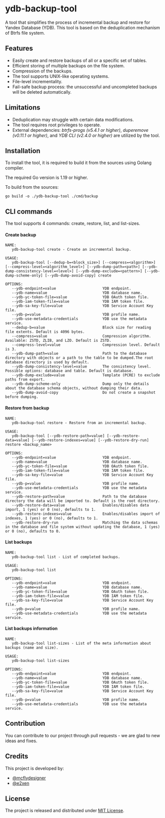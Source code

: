 # ydb-backup-tool

A tool that simplifies the process of incremental backup and restore for Yandex Database (YDB).
This tool is based on the deduplication mechanism of Btrfs file system.

## Features

* Easily create and restore backups of all or a specific set of tables.
* Efficient storing of multiple backups on the file system.
* Compression of the backups.
* The tool supports UNIX-like operating systems.
* File-level incrementality.
* Fail-safe backup process: the unsuccessful and uncompleted backups will be deleted automatically.

## Limitations

* Deduplication may struggle with certain data modifications.
* The tool requires root privileges to operate.
* External dependencies: *btrfs-progs (v5.4.1 or higher)*, *duperemove (v0.11.1 or higher)*, and *YDB CLI (v2.4.0 or higher)* are utilized by the tool.

## Installation

To install the tool, it is required to build it from the sources using Golang compiler.

The required Go version is 1.19 or higher.

To build from the sources:
```shell
go build -o ./ydb-backup-tool ./cmd/backup
```

## CLI commands

The tool supports 4 commands: create, restore, list, and list-sizes.

#### Create backup

```
NAME:
   ydb-backup-tool create - Create an incremental backup.

USAGE:
   ydb-backup-tool [--dedup-b=<block_size>] [--compress=<algorithm>] [--compress-level=<algorithm_level>] [--ydb-dump-path=<path>] [--ydb-dump-consistency-level=<level>] [--ydb-dump-exclude=<pattern>] [--ydb-dump-scheme-only] [--ydb-dump-avoid-copy] create

OPTIONS:
   --ydb-endpoint=value                     YDB endpoint.
   --ydb-name=value                         YDB database name.
   --ydb-yc-token-file=value                YDB OAuth token file.
   --ydb-iam-token-file=value               YDB IAM token file.
   --ydb-sa-key-file=value                  YDB Service Account Key file.
   --ydb-p=value                            YDB profile name.
   --ydb-use-metadata-credentials           YDB use the metadata service.
   --dedup-b=value                          Block size for reading file extents. Default is 4096 bytes.
   --compress=value                         Compression algorithm. Available: ZSTD, ZLIB, and LZO. Default is ZSTD.
   --compress-level=value                   Compression level. Default is 3.
   --ydb-dump-path=value                    Path to the database directory with objects or a path to the table to be dumped.The root database directory is used by default.
   --ydb-dump-consistency-level=value       The consistency level. Possible options: database and table. Default is database.
   --ydb-dump-exclude=value                 Template (PCRE) to exclude paths from export.
   --ydb-dump-scheme-only                   Dump only the details about the database schema objects, without dumping their data.
   --ydb-dump-avoid-copy                    Do not create a snapshot before dumping.
```

#### Restore from backup
```
NAME:
   ydb-backup-tool restore - Restore from an incremental backup.

USAGE:
   ydb-backup-tool [--ydb-restore-path=value] [--ydb-restore-data=value] [--ydb-restore-indexes=value] [--ydb-restore-dry-run] restore <backup_name>

OPTIONS:
   --ydb-endpoint=value                     YDB endpoint.
   --ydb-name=value                         YDB database name.
   --ydb-yc-token-file=value                YDB OAuth token file.
   --ydb-iam-token-file=value               YDB IAM token file.
   --ydb-sa-key-file=value                  YDB Service Account Key file.
   --ydb-p=value                            YDB profile name.
   --ydb-use-metadata-credentials           YDB use the metadata service.
   --ydb-restore-path=value                 Path to the database directory the data will be imported to. Default is the root directory. 
   --ydb-restore-data=value                 Enables/disables data import, 1 (yes) or 0 (no), defaults to 1.
   --ydb-restore-indexes=value              Enables/disables import of indexes, 1 (yes) or 0 (no), defaults to 1.
   --ydb-restore-dry-run                    Matching the data schemas in the database and file system without updating the database, 1 (yes) or 0 (no), defaults to 0.
```

#### List backups
```
NAME:
   ydb-backup-tool list - List of completed backups.

USAGE:
   ydb-backup-tool list

OPTIONS:
   --ydb-endpoint=value                     YDB endpoint.
   --ydb-name=value                         YDB database name.
   --ydb-yc-token-file=value                YDB OAuth token file.
   --ydb-iam-token-file=value               YDB IAM token file.
   --ydb-sa-key-file=value                  YDB Service Account Key file.
   --ydb-p=value                            YDB profile name.
   --ydb-use-metadata-credentials           YDB use the metadata service.
```

#### List backups information
```
NAME:
   ydb-backup-tool list-sizes - List of the meta information about backups (name and size).

USAGE:
   ydb-backup-tool list-sizes

OPTIONS:
   --ydb-endpoint=value                     YDB endpoint.
   --ydb-name=value                         YDB database name.
   --ydb-yc-token-file=value                YDB OAuth token file.
   --ydb-iam-token-file=value               YDB IAM token file.
   --ydb-sa-key-file=value                  YDB Service Account Key file.
   --ydb-p=value                            YDB profile name.
   --ydb-use-metadata-credentials           YDB use the metadata service.
```


## Contribution 
You can contribute to our project through pull requests - we are glad to new ideas and fixes.

## Credits

This project is developed by:
* [@mcflydesigner](https://github.com/mcflydesigner)
* [@e2xen](https://github.com/e2xen)

## License
The project is released and distributed under [MIT License](https://en.wikipedia.org/wiki/MIT_License).

